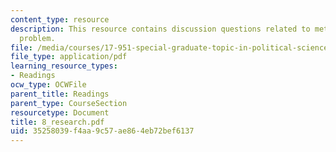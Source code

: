 ```yaml
---
content_type: resource
description: This resource contains discussion questions related to methodological
  problem.
file: /media/courses/17-951-special-graduate-topic-in-political-science-political-behavior-fall-2005/35258039f4aa9c57ae864eb72bef6137_8_research.pdf
file_type: application/pdf
learning_resource_types:
- Readings
ocw_type: OCWFile
parent_title: Readings
parent_type: CourseSection
resourcetype: Document
title: 8_research.pdf
uid: 35258039-f4aa-9c57-ae86-4eb72bef6137
---
```

